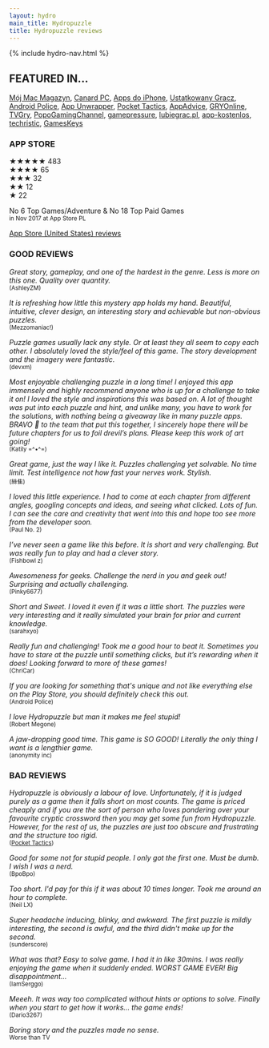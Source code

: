 ```yaml
---
layout: hydro
main_title: Hydropuzzle
title: Hydropuzzle reviews
---
```


{% include hydro-nav.html %}

## FEATURED IN...

[Mój Mac Magazyn](/hydropuzzle/reviews/mmm/),
[Canard PC](/hydropuzzle/reviews/canardpc/),
[Apps do iPhone](/hydropuzzle/reviews/appsdoiphone/),
[Ustatkowany Gracz](https://ustatkowanygracz.pl/sprawdz-sie-w-hydropuzzle/),
[Android Police](https://www.androidpolice.com/2018/12/08/26-best-new-android-games-released-this-week-including-hydropuzzle-marching-order-and-age-of-civilizations-ii/),
[App Unwrapper](https://appunwrapper.com/2018/02/20/my-week-unwrapped-january-20-2018/),
[Pocket Tactics](https://www.pockettactics.com/reviews/review-hydropuzzle/),
[AppAdvice](https://appadvice.com/appnn/2018/02/todays-apps-gone-free-hydropuzzle-pinz-sentence-builder-master-and-more),
[GRYOnline](https://www.gry-online.pl/gry/hydropuzzle/zb5589),
[TVGry](https://tvgry.pl/wideo.asp?ID=-37891),
[PopoGamingChannel](https://www.youtube.com/watch?v=KPYjlJqkB7M),
[gamepressure](https://www.gamepressure.com/games/hydropuzzle/zb5589),
[lubiegrac.pl](https://lubiegrac.pl/recenzja,6088,hydropuzzle),
[app-kostenlos](http://www.app-kostenlos.de/2018/02/18/wer-hat-die-wasserversorgung-gekappt-premium-spiel-hydropuzzle-kurzzeitig-gratis-fuer-iphone-und-ipad/),
[techristic](https://www.techristic.com/todays-apps-gone-free-hydropuzzle-pinz-sentence-builder-master-and-more/),
[GamesKeys](https://gameskeys.net/most-relaxing-games-to-play-on-your-ios-devices/)

### APP STORE

★★★★★ 483<br>
★★★★ 65<br>
★★★ 32<br>
★★ 12<br>
★ 22<br>

No 6 Top Games/Adventure & No 18 Top Paid Games<br>
<small>in Nov 2017 at App Store PL</small>

[App Store (United States) reviews](https://apps.apple.com/us/app/hydropuzzle/id1294812505#see-all/reviews)

### GOOD REVIEWS

_Great story, gameplay, and one of the hardest in the genre. Less is more on this one. Quality over quantity._
<br><small>(AshleyZM)</small>

_It is refreshing how little this mystery app holds my hand. Beautiful, intuitive, clever design, an interesting story and achievable but non-obvious puzzles._
<br><small>(Mezzomaniac!)</small>

_Puzzle games usually lack any style. Or at least they all seem to copy each other. I absolutely loved the style/feel of this game. The story development and the imagery were fantastic._
<br><small>(devxm)</small>

_Most enjoyable challenging puzzle in a long time!
I enjoyed this app immensely and highly recommend anyone who is up for a challenge to take it on! I loved the style and inspirations this was based on. A lot of thought was put into each puzzle and hint, and unlike many, you have to work for the solutions, with nothing being a giveaway like in many puzzle apps. BRAVO 👏 to the team that put this together, I sincerely hope there will be future chapters for us to foil drevil’s plans. Please keep this work of art going!_
<br><small>(Katily =^•^=)</small>

_Great game, just the way I like it. Puzzles challenging yet solvable. No time limit. Test intelligence not how fast your nerves work. Stylish._
<br><small>(絲隹)</small>

_I loved this little experience. I had to come at each chapter from different angles, googling concepts and ideas, and seeing what clicked. Lots of fun. I can see the care and creativity that went into this and hope too see more from the developer soon._
<br><small>(Paul No. 2)</small>

_I’ve never seen a game like this before. It is short and very challenging. But was really fun to play and had a clever story._
<br><small>(Fishbowl z)</small>

_Awesomeness for geeks. Challenge the nerd in you and geek out! Surprising and actually challenging._
<br><small>(Pinky6677)</small>

_Short and Sweet. I loved it even if it was a little short. The puzzles were very interesting and it really simulated your brain for prior and current knowledge._
<br><small>(sarahxyo)</small>

_Really fun and challenging! Took me a good hour to beat it. Sometimes you have to stare at the puzzle until something clicks, but it’s rewarding when it does! Looking forward to more of these games!_
<br><small>(ChriCar)</small>

_If you are looking for something that's unique and not like everything else on the Play Store, you should definitely check this out._
<br><small>(Android Police)</small>

_I love Hydropuzzle but man it makes me feel stupid!_
<br><small>(Robert Megone)</small>

_A jaw-dropping good time. This game is SO GOOD! Literally the only thing I want is a lengthier game._<br><small>(anonymity inc)</small>

### BAD REVIEWS

_Hydropuzzle is obviously a labour of love. Unfortunately, if it is judged purely as a game then it falls short on most counts. The game is priced cheaply and if you are the sort of person who loves pondering over your favourite cryptic crossword then you may get some fun from Hydropuzzle. However, for the rest of us, the puzzles are just too obscure and frustrating and the structure too rigid._
<br><small>(<a href="https://www.pockettactics.com/reviews/review-hydropuzzle/">Pocket Tactics</a>)</small>

_Good for some not for stupid people. I only got the first one. Must be dumb. I wish I was a nerd._
<br><small>(BpoBpo)</small>

_Too short. I'd pay for this if it was about 10 times longer. Took me around an hour to complete._
<br><small>(Neil LX)</small>

_Super headache inducing, blinky, and awkward. The first puzzle is mildly interesting, the second is awful, and the third didn't make up for the second._
<br><small>(sunderscore)</small>

_What was that? Easy to solve game. I had it in like 30mins. I was really enjoying the game when it suddenly ended. WORST GAME EVER! Big disappointment..._
<br><small>(IamSerggo)</small>

_Meeeh. It was way too complicated without hints or options to solve. Finally when you start to get how it works... the game ends!_
<br><small>(Dario3267)</small>

_Boring story and the puzzles made no sense._
<br><small>Worse than TV</small>
